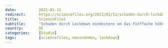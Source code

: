 ```yaml
---
date:          2021-01-11
redirect:      https://sciencefiles.org/2021/01/11/schaden-durch-lockdown-mindestens-um-das-funffache-hoher-als-sein-nutzen-studienuberblick/
title:         ScienceFiles
subtitle:      'Schaden durch Lockdown mindestens um das Fünffache höher als sein Nutzen – Studienüberblick'
country:       DE
categories:    [Studie]
tags:          [sciencefiles, massnahmen, lockdown]
---
```

